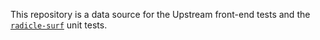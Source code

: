 This repository is a data source for the Upstream front-end tests and the
[`radicle-surf`](https://github.com/radicle-dev/git-platinum) unit tests.
